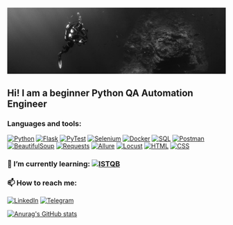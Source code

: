 ![Header](https://github.com/Vadim-AM/Vadim-AM/blob/main/linkedin-16.jpg)
## Hi! I am a beginner Python QA Automation Engineer

### Languages and tools:
[![Python](https://img.shields.io/badge/-Python-grey?style=plastic&logo=python)](https://www.python.org/)
[![Flask](https://img.shields.io/badge/-Flask-grey?style=plastic&logo=flask)](https://flask.palletsprojects.com/en/2.2.x/)
[![PyTest](https://img.shields.io/badge/-PyTest-grey?style=plastic&logo=pytest)](https://docs.pytest.org/en/7.1.x/index.html#)
[![Selenium](https://img.shields.io/badge/-Selenium-grey?style=plastic&logo=selenium)](https://www.selenium.dev/documentation/webdriver/)
[![Docker](https://img.shields.io/badge/-Docker-grey?style=plastic&logo=docker)](https://www.docker.com/)
[![SQL](https://img.shields.io/badge/-SQL-grey?style=plastic&logo=MYSQL)](https://www.mysql.com/)
[![Postman](https://img.shields.io/badge/-Postman-grey?style=plastic&logo=Postman)](https://www.postman.com/)
[![BeautifulSoup](https://img.shields.io/badge/-BeautifulSoup-grey?style=plastic&logo=beautifulsoup)](https://beautiful-soup-4.readthedocs.io/en/latest/)
[![Requests](https://img.shields.io/badge/-Requests-grey?style=plastic&logo=Requests)](https://requests.readthedocs.io/en/latest/)
[![Allure](https://img.shields.io/badge/-Allure-grey?style=plastic&logo=allureframework)](https://qameta.io/allure-report/)
[![Locust](https://img.shields.io/badge/-Locust-grey?style=plastic&logo=locust)](https://docs.locust.io/en/stable/index.html)
[![HTML](https://img.shields.io/badge/-HTML-grey?style=plastic&logo=HTML)](https://www.mysql.com/)
[![CSS](https://img.shields.io/badge/-CSS-grey?style=plastic&logo=CSS)](https://www.mysql.com/)

### 🌱 I’m currently learning:    [![ISTQB](https://img.shields.io/badge/-ISTQB_syllabus-grey?style=plastic&logo=ISTQB_syllabus)](https://www.istqb.org/)


### 📫 How to reach me: 
[![LinkedIn](https://img.shields.io/badge/-LinkedIn-grey?style=social&logo=linkedin)](https://www.linkedin.com/in/%D0%B2%D0%B0%D0%B4%D0%B8%D0%BC-%D0%BC%D0%B0%D0%BA%D0%B0%D1%80%D0%BE%D0%B2-b12009240/)
[![Telegram](https://img.shields.io/badge/-Telegram-grey?style=social&logo=telegram)](https://t.me/Vadim_AM_berman)


[![Anurag's GitHub stats](https://github-readme-stats.vercel.app/api?username=Vadim-AM&theme=tokyonight&show_icons=true)](https://github.com/anuraghazra/github-readme-stats)
